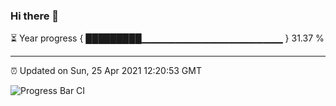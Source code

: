### Hi there 👋

⏳ Year progress { █████████▁▁▁▁▁▁▁▁▁▁▁▁▁▁▁▁▁▁▁▁▁ } 31.37 %

---

⏰ Updated on Sun, 25 Apr 2021 12:20:53 GMT

![Progress Bar CI](https://github.com/liununu/liununu/workflows/Progress%20Bar%20CI/badge.svg)
